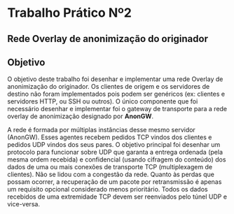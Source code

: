 # Trabalho Prático Nº2
## Rede Overlay de anonimização do originador

## Objetivo
O objetivo deste trabalho foi desenhar e implementar uma rede Overlay de anonimização do originador. Os clientes de origem e os servidores de destino não foram implementados pois podem ser genéricos (ex: clientes e servidores HTTP, ou SSH ou
outros). O único componente que foi necessário desenhar e implementar foi o gateway de transporte para a rede overlay de anonimização designado por **AnonGW**. 

A rede é formada por múltiplas instâncias desse mesmo servidor (AnonGW). Esses agentes recebem pedidos TCP vindos dos clientes e pedidos UDP vindos dos seus pares. O objetivo principal foi desenhar um protocolo para funcionar sobre UDP que garanta a entrega ordenada (pela mesma ordem recebida) e confidencial (usando cifragem do conteúdo) dos dados de uma ou mais conexões de transporte TCP (multiplexagem de clientes). Não se lidou com a congestão da rede. Quanto às perdas que possam ocorrer, a recuperação de um pacote por retransmissão é apenas um requisito opcional considerado menos prioritário. Todos os dados recebidos de uma extremidade TCP devem ser reenviados pelo túnel UDP e vice-versa.